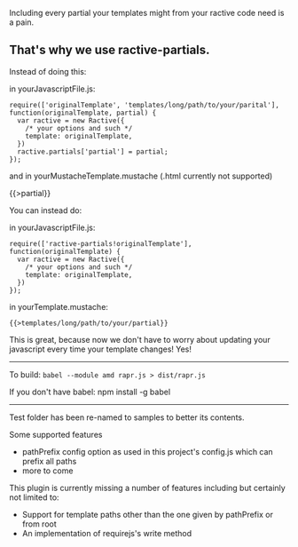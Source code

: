 Including every partial your templates might from your ractive code need is a pain.

That's why we use ractive-partials.
-------------------------------


Instead of doing this:

in yourJavascriptFile.js:

```
require(['originalTemplate', 'templates/long/path/to/your/parital'], function(originalTemplate, partial) {
  var ractive = new Ractive({
    /* your options and such */
    template: originalTemplate,
  })
  ractive.partials['partial'] = partial;
});
```

and in yourMustacheTemplate.mustache (.html currently not supported)

{{>partial}}

You can instead do:

in yourJavascriptFile.js:

```
require(['ractive-partials!originalTemplate'], function(originalTemplate) {
  var ractive = new Ractive({
    /* your options and such */
    template: originalTemplate,
  })
});
```

in yourTemplate.mustache:

`{{>templates/long/path/to/your/partial}}`

This is great, because now we don't have to worry about updating your javascript every time your template changes! Yes!

-------------------------------

To build: `babel --module amd rapr.js > dist/rapr.js`

If you don't have babel: npm install -g babel

-------------------------------

Test folder has been re-named to samples to better its contents.

Some supported features

  - pathPrefix config option as used in this project's config.js which can prefix all paths
  - more to come

This plugin is currently missing a number of features including but certainly not limited to:

  - Support for template paths other than the one given by pathPrefix or from root
  - An implementation of requirejs's write method
